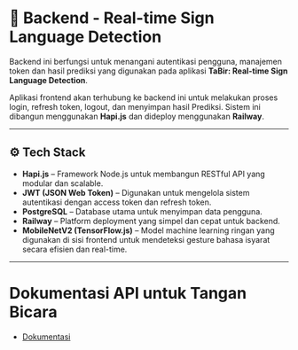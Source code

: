 # 🔐 Backend - Real-time Sign Language Detection

Backend ini berfungsi untuk menangani autentikasi pengguna, manajemen token dan hasil prediksi yang digunakan pada aplikasi **TaBir: Real-time Sign Language Detection**.

Aplikasi frontend akan terhubung ke backend ini untuk melakukan proses login, refresh token, logout, dan menyimpan hasil Prediksi. Sistem ini dibangun menggunakan **Hapi.js** dan dideploy menggunakan **Railway**.

---

## ⚙️ Tech Stack

- **Hapi.js** – Framework Node.js untuk membangun RESTful API yang modular dan scalable.
- **JWT (JSON Web Token)** – Digunakan untuk mengelola sistem autentikasi dengan access token dan refresh token.
- **PostgreSQL** – Database utama untuk menyimpan data pengguna.
- **Railway** – Platform deployment yang simpel dan cepat untuk backend.
- **MobileNetV2 (TensorFlow.js)** – Model machine learning ringan yang digunakan di sisi frontend untuk mendeteksi gesture bahasa isyarat secara efisien dan real-time.

---

# Dokumentasi API untuk Tangan Bicara
* [Dokumentasi](https://xryar.github.io/tabir-api-docs/)
